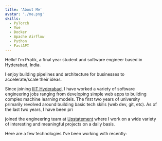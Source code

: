 ```yaml
---
title: 'About Me'
avatar: './me.png'
skills:
  - PyTorch
  - Vue
  - Docker
  - Apache Airflow
  - Python
  - FastAPI
---
```


Hello! I'm Pratik, a final year student and software engineer based in Hyderabad, India.

I enjoy building pipelines and architecture for businesses to accelerate/scale their ideas.

Since joining [IIIT Hyderabad](https://iiit.ac.in/), I have worked a variety of software engineering jobs ranging from developing simple web apps to building complex machine learning models. The first two years of university primarily revolved around building basic tech skills (web dev, git, etc). As of the last two years, I have been pri

joined the engineering team at [Upstatement](https://www.upstatement.com/) where I work on a wide variety of interesting and meaningful projects on a daily basis.

Here are a few technologies I've been working with recently:
